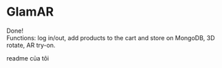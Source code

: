 # GlamAR

Done!  
Functions: log in/out, add products to the cart and store on MongoDB, 3D rotate, AR try-on.

readme của tôi
